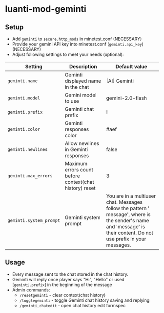 # luanti-mod-geminti

## Setup
* Add `geminti` to `secure.http_mods` in minetest.conf (NECESSARY)
* Provide your gemini API key into minetest.conf (`geminti.api_key`) (NECESSARY)
* Adjust following settings to meet your needs (optional):

| Setting | Description | Default value |
| ------- | ----------- | ------------- |
| `geminti.name` | Geminti displayed name in the chat | [AI] Geminti |
| `geminti.model` | Gemini model to use | gemini-2.0-flash |
| `geminti.prefix` | Geminti chat prefix | ! |
| `geminti.color` | Geminti responses color | #aef |
| `geminti.newlines` | Allow newlines in Geminti responses | false |
| `geminti.max_errors` | Maximum errors count before context(chat history) reset | 3 |
| `geminti.system_prompt` | Geminti system prompt | You are in a multiuser chat. Messages follow the pattern '<username> message', where <username> is the sender's name and 'message' is their content. Do not use <username> prefix in your messages. |

## Usage
* Every message sent to the chat stored in the chat history.
* Geminti will reply once player says "Hi", "Hello" or used [`geminti.prefix`] in the beginning of the message
* Admin commands:
  * `/resetgeminti` - clear context(chat history)
  * `/togglegeminti` - toggle Geminti chat history saving and replying
  * `/geminti_chatedit` - open chat history edit formspec
